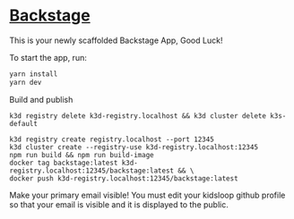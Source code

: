 # [Backstage](https://backstage.io)

This is your newly scaffolded Backstage App, Good Luck!

To start the app, run:

```sh
yarn install
yarn dev
```

Build and publish
```
k3d registry delete k3d-registry.localhost && k3d cluster delete k3s-default  

k3d registry create registry.localhost --port 12345
k3d cluster create --registry-use k3d-registry.localhost:12345
npm run build && npm run build-image
docker tag backstage:latest k3d-registry.localhost:12345/backstage:latest && \
docker push k3d-registry.localhost:12345/backstage:latest
```

Make your primary email visible! You must edit your kidsloop github profile so that your email is visible and it is displayed to the public.

